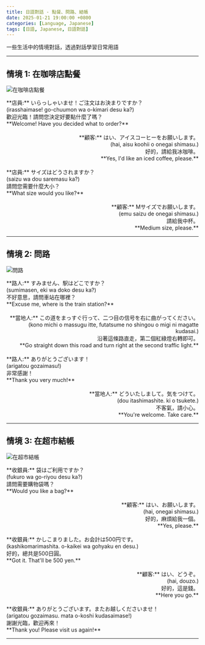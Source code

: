 ```yaml
---
title: 日語對話 - 點餐、問路、結帳
date: 2025-01-21 19:00:00 +0800
categories: [Language, Japanese]
tags: [日語, Japanese, 日語對話] 
---
```


一些生活中的情境對話，透過對話學習日常用語

---

## 情境 1: 在咖啡店點餐

![在咖啡店點餐](https://images.pexels.com/photos/1545399/pexels-photo-1545399.jpeg?auto=compress&cs=tinysrgb&h=350)

<div style="text-align: left">  
**店員:** いらっしゃいませ！ご注文はお決まりですか？  <br>
(irasshaimase! go-chuumon wa o-kimari desu ka?)  <br>
歡迎光臨！請問您決定好要點什麼了嗎？  <br>
**Welcome! Have you decided what to order?**  <br>
</div>  

<br>  

<div style="text-align: right">  
**顧客:** はい、アイスコーヒーをお願いします。  <br>
(hai, aisu koohii o onegai shimasu.)  <br>
好的，請給我冰咖啡。  <br>
**Yes, I'd like an iced coffee, please.**  <br>
</div>  

<br>  

<div style="text-align: left">  
**店員:** サイズはどうされますか？  <br>
(saizu wa dou saremasu ka?)  <br>
請問您需要什麼大小？  <br>
**What size would you like?**  <br>
</div>  

<br>  

<div style="text-align: right">  
**顧客:** Mサイズでお願いします。  <br>
(emu saizu de onegai shimasu.)  <br>
請給我中杯。  <br>
**Medium size, please.**  <br>
</div>  

---

## 情境 2: 問路

![問路](https://images.pexels.com/photos/29786884/pexels-photo-29786884.jpeg?auto=compress&cs=tinysrgb&h=350)

<div style="text-align: left">  
**路人:** すみません、駅はどこですか？  <br>
(sumimasen, eki wa doko desu ka?)  <br>
不好意思，請問車站在哪裡？  <br>
**Excuse me, where is the train station?**  <br>
</div>  

<br>  

<div style="text-align: right">  
**當地人:** この道をまっすぐ行って、二つ目の信号を右に曲がってください。  <br>
(kono michi o massugu itte, futatsume no shingou o migi ni magatte kudasai.)  <br>
沿著這條路直走，第二個紅綠燈右轉即可。  <br>
**Go straight down this road and turn right at the second traffic light.**  <br>
</div>  

<br>  

<div style="text-align: left">  
**路人:** ありがとうございます！  <br>
(arigatou gozaimasu!)  <br>
非常感謝！  <br>
**Thank you very much!**  <br>
</div>  

<br>  

<div style="text-align: right">  
**當地人:** どういたしまして。気をつけて。  <br>
(dou itashimashite. ki o tsukete.)  <br>
不客氣，請小心。  <br>
**You're welcome. Take care.**  <br>
</div>  

---

## 情境 3: 在超市結帳

![在超市結帳](https://images.pexels.com/photos/32150477/pexels-photo-32150477.jpeg?auto=compress&cs=tinysrgb&h=350)

<div style="text-align: left">  
**收銀員:** 袋はご利用ですか？  <br>
(fukuro wa go-riyou desu ka?)  <br>
請問需要購物袋嗎？  <br>
**Would you like a bag?**  <br>
</div>  

<br>  

<div style="text-align: right">  
**顧客:** はい、お願いします。  <br>
(hai, onegai shimasu.)  <br>
好的，麻煩給我一個。  <br>
**Yes, please.**  <br>
</div>  

<br>  

<div style="text-align: left">  
**收銀員:** かしこまりました。お会計は500円です。  <br>
(kashikomarimashita. o-kaikei wa gohyaku en desu.)  <br>
好的，總共是500日圓。  <br>
**Got it. That'll be 500 yen.**  <br>
</div>  

<br>  

<div style="text-align: right">  
**顧客:** はい、どうぞ。  <br>
(hai, douzo.)  <br>
好的，這是錢。  <br>
**Here you go.**  <br>
</div>  

<br>  

<div style="text-align: left">  
**收銀員:** ありがとうございます。またお越しくださいませ！  <br>
(arigatou gozaimasu. mata o-koshi kudasaimase!)  <br>
謝謝光臨，歡迎再來！  <br>
**Thank you! Please visit us again!**  <br>
</div>  

---
